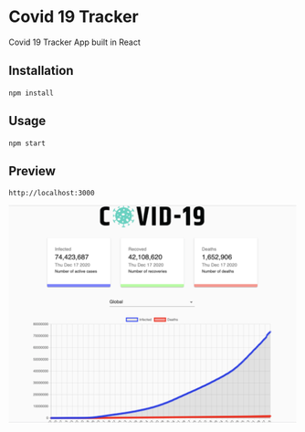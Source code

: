 # Covid 19 Tracker

Covid 19 Tracker App built in React

## Installation

```
npm install
```

## Usage

```
npm start
```

## Preview
```
http://localhost:3000
```

![Screenshot](/public/preview.png)
